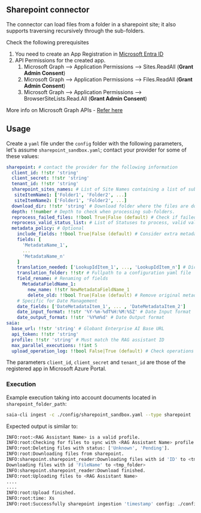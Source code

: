 ## Sharepoint connector

The connector can load files from a folder in a sharepoint site; it also supports traversing recursively through the sub-folders.

Check the following prerequisites

1. You need to create an App Registration in [Microsoft Entra ID](https://learn.microsoft.com/en-us/azure/healthcare-apis/register-application)
2. API Permissions for the created app.
   1. Microsoft Graph --> Application Permissions --> Sites.ReadAll (**Grant Admin Consent**)
   2. Microsoft Graph --> Application Permissions --> Files.ReadAll (**Grant Admin Consent**)
   3. Microsoft Graph --> Application Permissions --> BrowserSiteLists.Read.All (**Grant Admin Consent**)

More info on Microsoft Graph APIs - [Refer here](https://learn.microsoft.com/en-us/graph/permissions-reference)

## Usage

Create a `yaml` file under the `config` folder with the following parameters, let's assume `sharepoint_sandbox.yaml`; contact your provider for some of these values:

```yaml
sharepoint: # contact the provider for the following information
  client_id: !!str 'string'
  client_secret: !!str 'string'
  tenant_id: !!str 'string'
  sharepoint_sites_names: # List of Site Names containing a list of subfolders
   siteItemName1: ['Folder1', 'Folder2', ...]
   siteItemName2: ['Folder1', 'Folder2', ...]
  download_dir: !!str 'string' # Download folder where the files are downloaded.
  depth: !!number # Depth to check when processing sub-folders.
  reprocess_failed_files: !!bool True|False (default) # Check if failed uploads needs to be reprocessed
  reprocess_valid_status_list: # List of Statuses to process, valid values Unknown, Starting, Failed, Pending, Success
  metadata_policy: # Optional
    include_fields: !!bool True|False (default) # Consider extra metadata fields?
    fields: [
      'MetadataName_1',
      ...
      'MetadataName_n'
    ]
    translation_needed: ['LookupIdItem_1', ..., 'LookupIdItem_n'] # Dictionary of items that needs to be mapped to other values
    translation_folder: !!str # Fullpath to a configuration yaml file
    field_rename: # Renaming of fields
      MetadataFieldName_1: 
        new_name: !!str NewMetadataFieldName_1
        delete_old: !!bool True|False (default) # Remove original metadata element?
    # Specific for Date Management
    date_fields: ['DateMetadataItem_1', ... , 'DateMetadataItem_2']
    date_input_format: !!str '%Y-%m-%dT%H:%M:%SZ' # Date Input format
    date_output_format: !!str '%Y%m%d' # Date Output format
saia:
  base_url: !!str 'string' # Globant Enterprise AI Base URL
  api_token: !!str 'string'
  profile: !!str 'string' # Must match the RAG assistant ID
  max_parallel_executions: !!int 5
  upload_operation_log: !!bool False|True (default) # Check operations LOG for detail if enabled
```

The parameters `client_id`, `client_secret` and `tenant_id` are those of the registered app in Microsoft Azure Portal.

### Execution

Example execution taking into account documents located in `sharepoint_folder_path`:

```bash
saia-cli ingest -c ./config/sharepoint_sandbox.yaml --type sharepoint
```

Expected output is similar to:

```bash
INFO:root:<RAG Assistant Name> is a valid profile.
INFO:root:Checking for files to sync with <RAG Assistant Name> profile.
INFO:root:Deleting files with status: ['Unknown', 'Pending'].
INFO:root:Downloading files from sharepoint.
INFO:sharepoint.sharepoint_reader:Downloading files with id 'ID' to <tmp_folder>
Downloading files with id 'FileName' to <tmp_folder>
INFO:sharepoint.sharepoint_reader:Download finished.
INFO:root:Uploading files to <RAG Assistant Name>
....
....
INFO:root:Upload finished.
INFO:root:time: Xs
INFO:root:Successfully sharepoint ingestion 'timestamp' config: ./config/sharepoint_sandbox.yaml
```
